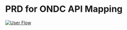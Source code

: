 # PRD for ONDC API Mapping
[![User Flow](https://raw.githubusercontent.com/abhik-wil/ONDC-SRV-Specifications/draft-services/api/brd_images/Services_on_ONDC_API_Mapping.png)](https://raw.githubusercontent.com/abhik-wil/ONDC-SRV-Specifications/draft-services/api/brd_images/Services_on_ONDC_API_Mapping.png)

<!-- <img src="https://raw.githubusercontent.com/abhik-wil/ONDC-SRV-Specifications/draft-services/api/brd_images/Services_on_ONDC_API_Mapping.png" alt="User Flow" style="height:200px;"/> -->